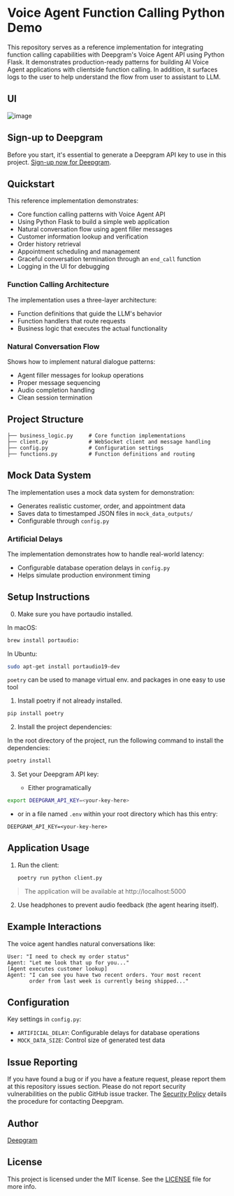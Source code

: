 # Voice Agent Function Calling Python Demo

This repository serves as a reference implementation for integrating function calling capabilities with Deepgram's Voice Agent API using Python Flask. It demonstrates production-ready patterns for building AI Voice Agent applications with clientside function calling. In addition, it surfaces logs to the user to help understand the flow from user to assistant to LLM.

## UI
![image](https://github.com/user-attachments/assets/8fbbc007-26fc-4d8d-b9a2-aae2d3afe5f2)


## Sign-up to Deepgram

Before you start, it's essential to generate a Deepgram API key to use in this project. [Sign-up now for Deepgram](https://console.deepgram.com/signup).

## Quickstart

This reference implementation demonstrates:

- Core function calling patterns with Voice Agent API
- Using Python Flask to build a simple web application
- Natural conversation flow using agent filler messages
- Customer information lookup and verification
- Order history retrieval
- Appointment scheduling and management
- Graceful conversation termination through an `end_call` function
- Logging in the UI for debugging

### Function Calling Architecture
The implementation uses a three-layer architecture:
- Function definitions that guide the LLM's behavior
- Function handlers that route requests
- Business logic that executes the actual functionality

### Natural Conversation Flow
Shows how to implement natural dialogue patterns:
- Agent filler messages for lookup operations
- Proper message sequencing
- Audio completion handling
- Clean session termination

## Project Structure

```
├── business_logic.py     # Core function implementations
├── client.py             # WebSocket client and message handling
├── config.py             # Configuration settings
├── functions.py          # Function definitions and routing
```

## Mock Data System

The implementation uses a mock data system for demonstration:
- Generates realistic customer, order, and appointment data
- Saves data to timestamped JSON files in `mock_data_outputs/`
- Configurable through `config.py`

### Artificial Delays
The implementation demonstrates how to handle real-world latency:
- Configurable database operation delays in `config.py`
- Helps simulate production environment timing

## Setup Instructions

0. Make sure you have portaudio installed.

In macOS:
```bash
brew install portaudio:
```

In Ubuntu:
```bash
sudo apt-get install portaudio19-dev
```

`poetry`  can be used to manage virtual env. and packages in one easy to use tool

1. Install poetry if not already installed.

```bash
pip install poetry
```

2. Install the project dependencies:

In the root directory of the project, run the following command to install the dependencies:

```bash
poetry install
```

3. Set your Deepgram API key:

   - Either programatically
```bash
export DEEPGRAM_API_KEY=<your-key-here>
```
   - or in a file named `.env` within your root directory which has this entry:
```
DEEPGRAM_API_KEY=<your-key-here>
```

## Application Usage

1. Run the client:
   ```bash
   poetry run python client.py
   ```

> The application will be available at http://localhost:5000

2. Use headphones to prevent audio feedback (the agent hearing itself).

## Example Interactions

The voice agent handles natural conversations like:

```
User: "I need to check my order status"
Agent: "Let me look that up for you..."
[Agent executes customer lookup]
Agent: "I can see you have two recent orders. Your most recent
       order from last week is currently being shipped..."
```

## Configuration

Key settings in `config.py`:
- `ARTIFICIAL_DELAY`: Configurable delays for database operations
- `MOCK_DATA_SIZE`: Control size of generated test data


## Issue Reporting

If you have found a bug or if you have a feature request, please report them at this repository issues section. Please do not report security vulnerabilities on the public GitHub issue tracker. The [Security Policy](./SECURITY.md) details the procedure for contacting Deepgram.

## Author

[Deepgram](https://deepgram.com)

## License

This project is licensed under the MIT license. See the [LICENSE](./LICENSE) file for more info.
